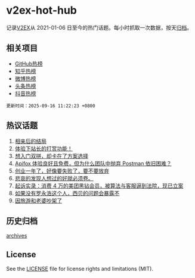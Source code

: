 # v2ex-hot-hub

 记录[V2EX](https://www.v2ex.com/)从 2021-01-06 日至今的热门话题。每小时抓取一次数据，按天[归档](archives)。
 
 ## 相关项目

- [GitHub热榜](https://github.com/lonnyzhang423/github-hot-hub)
- [知乎热榜](https://github.com/lonnyzhang423/zhihu-hot-hub)
- [微博热榜](https://github.com/lonnyzhang423/weibo-hot-hub)
- [头条热榜](https://github.com/lonnyzhang423/toutiao-hot-hub)
- [抖音热榜](https://github.com/lonnyzhang423/douyin-hot-hub)


 `更新时间：2025-09-16 11:22:23 +0800`

## 热议话题

1. [相亲后的结局](https://www.v2ex.com/t/1159267)
1. [体验下站长的打赏功能！](https://www.v2ex.com/t/1159335)
1. [想入门双拼，却卡在了方案选择](https://www.v2ex.com/t/1159291)
1. [Apifox 体验良好且免费，但为什么团队中抛弃 Postman 依旧困难？](https://www.v2ex.com/t/1159283)
1. [创业一年了，好像要失败了，要不要放弃](https://www.v2ex.com/t/1159355)
1. [悲哀的发现人想过的好就必须卷。](https://www.v2ex.com/t/1159461)
1. [起诉实录：消费 4 万的美团黑钻会员，被算法与客服逼到法院，现已立案](https://www.v2ex.com/t/1159485)
1. [如果没有罗永浩这个人，西贝的问题会暴露不](https://www.v2ex.com/t/1159381)
1. [因旅游和老婆吵架了](https://www.v2ex.com/t/1159535)

## 历史归档

[archives](archives)

## License

See the [LICENSE](LICENSE) file for license rights and limitations (MIT).
